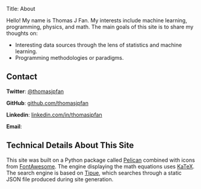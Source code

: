 Title: About

Hello! My name is Thomas J Fan. My interests include machine learning, programming, physics, and math. The main goals of this site is to share my thoughts on:

- Interesting data sources through the lens of statistics and machine learning.
- Programming methodologies or paradigms.

## Contact

**Twitter**: <a href="https://twitter.com/thomasjpfan" target="_blank" rel="noopener">@thomasjpfan</a>

**GitHub**: <a href="https://github.com/thomasjpfan" target="_blank" rel="noopener">github.com/thomasjpfan</a>

**Linkedin**: <a href="https://www.linkedin.com/in/thomasjpfan/" target="_blank" rel="noopener">linkedin.com/in/thomasjpfan</a>

**Email**: <script>
var username = "thomasjpfan";
var hostname = "gmail.com";
var linktext = username + "@" + hostname ;
document.write("<a href='" + "mail" + "to:" + username + "@" + hostname + "'>" + linktext + "</a>");
</script>


## Technical Details About This Site

This site was built on a Python package called [Pelican](http://docs.getpelican.com/) combined with icons from [FontAwesome](http://fontawesome.io/). The engine displaying the math equations uses [KaTeX](https://khan.github.io/KaTeX/). The search engine is based on [Tipue](http://www.tipue.com/search/), which searches through a static JSON file produced during site generation.

